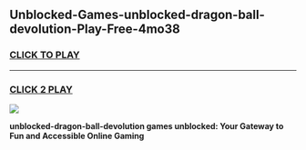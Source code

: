 
## Unblocked-Games-unblocked-dragon-ball-devolution-Play-Free-4mo38
<h3>
<a href="https://premium76.site?title=unblocked-dragon-ball-devolution&ref=18A1">CLICK TO PLAY</a></h3>
<hr>

<h3>
<a href="https://premium76.site?title=unblocked-dragon-ball-devolution&ref=18A1">CLICK 2 PLAY</a>
  
</h3>

<a href="https://premium76.site?title=unblocked-dragon-ball-devolution&ref=18A1"><img src="https://clearcache.store/games.png"></a>


**unblocked-dragon-ball-devolution games unblocked: Your Gateway to Fun and Accessible Online Gaming**
